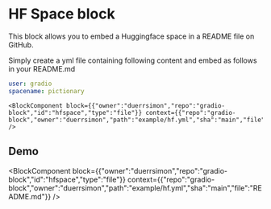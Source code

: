 # HF Space block

This block allows you to embed a Huggingface space in a README file on GitHub. 

Simply create a yml file containing following content and embed as follows in your README.md

```yml
user: gradio
spacename: pictionary
```

```
<BlockComponent block={{"owner":"duerrsimon","repo":"gradio-block","id":"hfspace","type":"file"}} context={{"repo":"gradio-block","owner":"duerrsimon","path":"example/hf.yml","sha":"main","file":"README.md"}} />
```


## Demo
<BlockComponent block={{"owner":"duerrsimon","repo":"gradio-block","id":"hfspace","type":"file"}} context={{"repo":"gradio-block","owner":"duerrsimon","path":"example/hf.yml","sha":"main","file":"README.md"}} />


